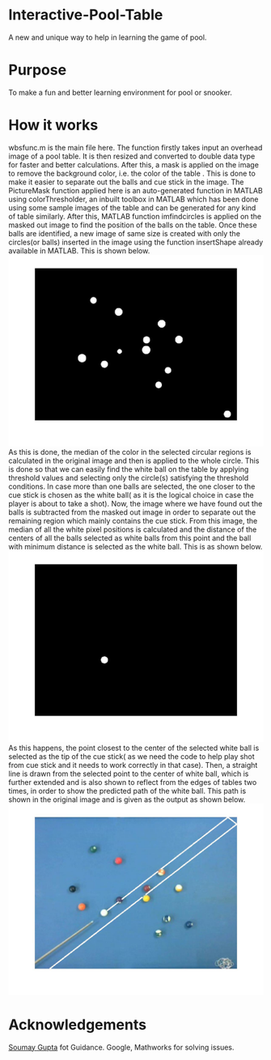 # Interactive-Pool-Table
A new and unique way to help in learning the game of pool.
# Purpose
To make a fun and better learning environment for pool or snooker.
# How it works
wbsfunc.m is the main file here.
The function firstly takes input an overhead image of a pool table. It is then resized and converted to double data type for faster and better calculations. After this, a mask is applied on the image to remove the background color, i.e. the color of the table . This is done to make it easier to separate out the balls and cue stick in the image. The PictureMask function applied here is an auto-generated function in MATLAB using colorThresholder, an inbuilt toolbox in MATLAB which has been done using some sample images of the table and can be generated for any kind of table similarly. After this, MATLAB function imfindcircles is applied on the masked out image to find the position of the balls on the table. Once these balls are identified, a new image of same size is created with only the circles(or balls) inserted in the image using the function insertShape already available in MATLAB. This is shown below.
![alt text](https://github.com/himanshudua/Interactive-Pool-Table/blob/master/Pool%20Photos/1.jpg)
As this is done, the median of the color in the selected circular regions is calculated in the original image and then is applied to the whole circle. This is done so that we can easily find the white ball on the table by applying threshold values and selecting only the circle(s) satisfying the threshold conditions. In case more than one balls are selected, the one closer to the cue stick is chosen as the white ball( as it is the logical choice in case the player is about to take a shot). Now, the image where we have found out the balls is subtracted from the masked out image in order to separate out the remaining region which mainly contains the cue stick. From this image, the median of all the white pixel positions is calculated and the distance of the centers of all the balls selected as white balls from this point and the ball with minimum distance is selected as the white ball. This is as shown below.
![alt text](https://github.com/himanshudua/Interactive-Pool-Table/blob/master/Pool%20Photos/2.jpg)
As this happens, the point closest to the center of the selected white ball is selected as the tip of the cue stick( as we need the code to help play shot from cue stick and it needs to work correctly in that case). Then, a straight line is drawn from the selected point to the center of white ball, which is further extended and is also shown to reflect from the edges of tables two times, in order to show the predicted path of the white ball. This path is shown in the original image and is given as the output as shown below.
![alt text](https://github.com/himanshudua/Interactive-Pool-Table/blob/master/Pool%20Photos/3.jpg)
# Acknowledgements
[Soumay Gupta](https://github.com/iamguptaji?tab=repositories) fot Guidance.
Google, Mathworks for solving issues.
